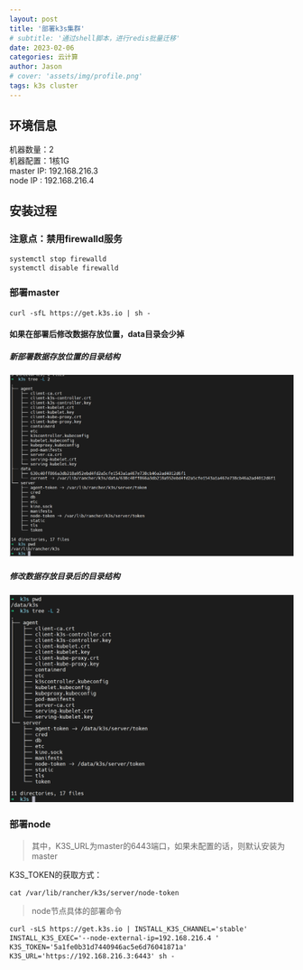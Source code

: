 ```yaml
---
layout: post
title: '部署k3s集群'
# subtitle: '通过shell脚本，进行redis批量迁移'
date: 2023-02-06
categories: 云计算
author: Jason
# cover: 'assets/img/profile.png'
tags: k3s cluster
---
```


## 环境信息
机器数量：2  
		机器配置：1核1G  
		master IP: 192.168.216.3  
		node IP  : 192.168.216.4  

## 安装过程
### 注意点：禁用firewalld服务
```shell
systemctl stop firewalld  
systemctl disable firewalld  
```


### 部署master
```shell
curl -sfL https://get.k3s.io | sh -
```

#### 如果在部署后修改数据存放位置，data目录会少掉

##### 新部署数据存放位置的目录结构

![默认部署的目录结构](/assets/img/image-20230209143300004.png)

##### 修改数据存放目录后的目录结构

![修改数据存放位置后的目录结构](/assets/img/image-20230209143911599.png)

### 部署node
>其中，K3S_URL为master的6443端口，如果未配置的话，则默认安装为master  

K3S_TOKEN的获取方式：
```shell
cat /var/lib/rancher/k3s/server/node-token
```
> node节点具体的部署命令  

```shell
curl -sLS https://get.k3s.io | INSTALL_K3S_CHANNEL='stable' INSTALL_K3S_EXEC='--node-external-ip=192.168.216.4 ' K3S_TOKEN='5a1fe0b31d7440946ac5e6d76041871a' K3S_URL='https://192.168.216.3:6443' sh -
```